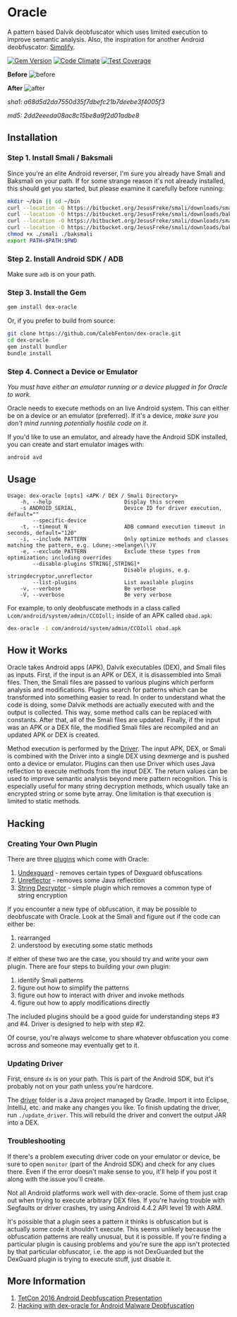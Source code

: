 # Oracle

A pattern based Dalvik deobfuscator which uses limited execution to improve semantic analysis. Also, the inspiration for another Android deobfuscator: [Simplify](https://github.com/CalebFenton/simplify).

[![Gem Version](https://badge.fury.io/rb/dex-oracle.svg)](https://badge.fury.io/rb/dex-oracle)
[![Code Climate](https://codeclimate.com/github/CalebFenton/dex-oracle/badges/gpa.svg)](https://codeclimate.com/github/CalebFenton/dex-oracle)
[![Test Coverage](https://codeclimate.com/github/CalebFenton/dex-oracle/badges/coverage.svg)](https://codeclimate.com/github/CalebFenton/dex-oracle/coverage)

**Before**
![before](https://i.imgur.com/nICE4N4.png)

**After**
![after](https://i.imgur.com/aFFd9eM.png)

_sha1: a68d5d2da7550d35f7dbefc21b7deebe3f4005f3_

_md5: 2dd2eeeda08ac8c15be8a9f2d01adbe8_

## Installation

### Step 1. Install Smali / Baksmali

Since you're an elite Android reverser, I'm sure you already have Smali and Baksmali on your path. If for some strange reason it's not already installed, this should get you started, but please examine it carefully before running:

```bash
mkdir ~/bin || cd ~/bin
curl --location -O https://bitbucket.org/JesusFreke/smali/downloads/smali-2.2.2.jar && mv smali-*.jar smali.jar
curl --location -O https://bitbucket.org/JesusFreke/smali/downloads/baksmali-2.2.2.jar && mv baksmali-*.jar baksmali.jar
curl --location -O https://bitbucket.org/JesusFreke/smali/downloads/smali
curl --location -O https://bitbucket.org/JesusFreke/smali/downloads/baksmali
chmod +x ./smali ./baksmali
export PATH=$PATH:$PWD
```

### Step 2. Install Android SDK / ADB

Make sure `adb` is on your path.

### Step 3. Install the Gem

```bash
gem install dex-oracle
```

Or, if you prefer to build from source:

```bash
git clone https://github.com/CalebFenton/dex-oracle.git
cd dex-oracle
gem install bundler
bundle install
```

### Step 4. Connect a Device or Emulator

_You must have either an emulator running or a device plugged in for Oracle to work._

Oracle needs to execute  methods on an live Android system. This can either be on a device or an emulator (preferred). If it's a device, _make sure you don't mind running potentially hostile code on it_.

If you'd like to use an emulator, and already have the Android SDK installed, you can create and start emulator images with:

```bash
android avd
```

## Usage

```
Usage: dex-oracle [opts] <APK / DEX / Smali Directory>
    -h, --help                       Display this screen
    -s ANDROID_SERIAL,               Device ID for driver execution, default=""
        --specific-device
    -t, --timeout N                  ADB command execution timeout in seconds, default="120"
    -i, --include PATTERN            Only optimize methods and classes matching the pattern, e.g. Ldune;->melange\(\)V
    -e, --exclude PATTERN            Exclude these types from optimization; including overrides
        --disable-plugins STRING[,STRING]*
                                     Disable plugins, e.g. stringdecryptor,unreflector
        --list-plugins               List available plugins
    -v, --verbose                    Be verbose
    -V, --vverbose                   Be very verbose
```

For example, to only deobfuscate methods in a class called `Lcom/android/system/admin/CCOIoll;` inside of an APK called `obad.apk`:

```bash
dex-oracle -i com/android/system/admin/CCOIoll obad.apk
```

## How it Works

Oracle takes Android apps (APK), Dalvik executables (DEX), and Smali files as inputs. First, if the input is an APK or DEX, it is disassembled into Smali files. Then, the Smali files are passed to various plugins which perform analysis and modifications. Plugins search for patterns which can be transformed into something easier to read. In order to understand what the code is doing, some Dalvik methods are actually executed with and the output is collected. This way, some method calls can be replaced with constants. After that, all of the Smali files are updated. Finally, if the input was an APK or a DEX file, the modified Smali files are recompiled and an updated APK or DEX is created.

Method execution is performed by the [Driver](driver/src/main/java/org/cf/oracle/Driver.java). The input APK, DEX, or Smali is combined with the Driver into a single DEX using dexmerge and is pushed onto a device or emulator. Plugins can then use Driver which uses Java reflection to execute methods from the input DEX. The return values can be used to improve semantic analysis beyond mere pattern recognition. This is especially useful for many string decryption methods, which usually take an encrypted string or some byte array. One limitation is that execution is limited to static methods.

## Hacking

### Creating Your Own Plugin

There are three [plugins](lib/dex-oracle/plugins) which come with Oracle:

1. [Undexguard](lib/dex-oracle/plugins/undexguard.rb) - removes certain types of Dexguard obfuscations
2. [Unreflector](lib/dex-oracle/plugins/unreflector.rb) - removes some Java reflection
3. [String Decryptor](lib/dex-oracle/plugins/string_decryptor.rb) - simple plugin which removes a common type of string encryption

If you encounter a new type of obfuscation, it may be possible to deobfuscate with Oracle. Look at the Smali and figure out if the code can either be:

1. rearranged
2. understood by executing some static methods

If either of these two are the case, you should try and write your own plugin. There are four steps to building your own plugin:

1. identify Smali patterns
2. figure out how to simplify the patterns
3. figure out how to interact with driver and invoke methods
4. figure out how to apply modifications directly

The included plugins should be a good guide for understanding steps #3 and #4. Driver is designed to help with step #2.

Of course, you're always welcome to share whatever obfuscation you come across and someone may eventually get to it.

### Updating Driver

First, ensure `dx` is on your path. This is part of the Android SDK, but it's probably not on your path unless you're hardcore.

The [driver](driver) folder is a Java project managed by Gradle. Import it into Eclipse, IntelliJ, etc. and make any changes you like. To finish updating the driver, run `./update_driver`. This will rebuild the driver and convert the output JAR into a DEX.

### Troubleshooting

If there's a problem executing driver code on your emulator or device, be sure to open `monitor` (part of the Android SDK) and check for any clues there. Even if the error doesn't make sense to you, it'll help if you post it along with the issue you'll create.

Not all Android platforms work well with dex-oracle. Some of them just crap out when trying to execute arbitrary DEX files. If you're having trouble with Segfaults or driver crashes, try using Android 4.4.2 API level 19 with ARM.

It's possible that a plugin sees a pattern it thinks is obfuscation but is actually some code it shouldn't execute. This seems unlikely because the obfuscation patterns are really unusual, but it is possible. If you're finding a particular plugin is causing problems and you're sure the app isn't protected by that particular obfuscator, i.e. the app is not DexGuarded but the DexGuard plugin is trying to execute stuff, just disable it.

## More Information

1. [TetCon 2016 Android Deobfuscation Presentation](htts://www.slideshare.net/tekproxy/tetcon-2016)
2. [Hacking with dex-oracle for Android Malware Deobfuscation](https://rednaga.io/2017/10/28/hacking-with-dex-oracle-for-android-malware-deobfuscation/)
